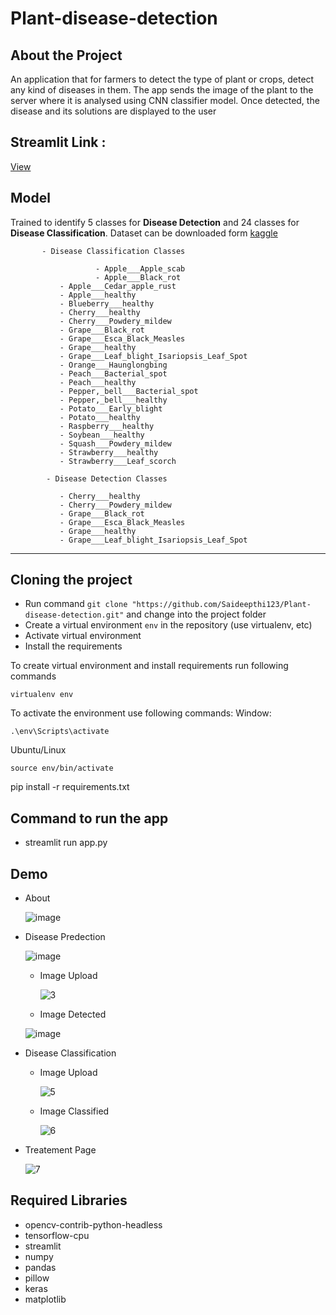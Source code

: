 # Plant-disease-detection

## About the Project
An application that for farmers to detect the type of plant or crops, detect any kind of diseases in them. The app sends the image of the plant to the server where it is analysed using CNN classifier model. Once detected, the disease and its solutions are displayed to the user
## Streamlit Link :
[View](https://share.streamlit.io/adisyahadi/plant-disease-detection-using-tensorflow/main/app.py)
## Model

Trained to identify 5 classes for **Disease Detection** and 24 classes for **Disease Classification**. 
Dataset can be downloaded form [kaggle](https://www.kaggle.com/abdallahalidev/plantvillage-dataset)

           - Disease Classification Classes

                       - Apple___Apple_scab
                       - Apple___Black_rot
			   - Apple___Cedar_apple_rust
			   - Apple___healthy
			   - Blueberry___healthy
			   - Cherry___healthy
			   - Cherry___Powdery_mildew
			   - Grape___Black_rot
			   - Grape___Esca_Black_Measles
			   - Grape___healthy
			   - Grape___Leaf_blight_Isariopsis_Leaf_Spot
			   - Orange___Haunglongbing
			   - Peach___Bacterial_spot
			   - Peach___healthy
			   - Pepper,_bell___Bacterial_spot
			   - Pepper,_bell___healthy
			   - Potato___Early_blight
			   - Potato___healthy
			   - Raspberry___healthy
			   - Soybean___healthy
			   - Squash___Powdery_mildew
			   - Strawberry___healthy
			   - Strawberry___Leaf_scorch
			
            - Disease Detection Classes
            
			   - Cherry___healthy
			   - Cherry___Powdery_mildew
			   - Grape___Black_rot
			   - Grape___Esca_Black_Measles
			   - Grape___healthy
			   - Grape___Leaf_blight_Isariopsis_Leaf_Spot 
---
## Cloning the project  
* Run command `git clone "https://github.com/Saideepthi123/Plant-disease-detection.git"` and change into the project folder
* Create a virtual environment `env` in the repository (use virtualenv, etc)
*  Activate virtual environment
* Install the requirements


To create virtual environment and install requirements run following commands
```shell script
virtualenv env
```

To activate the environment use following commands:
Window: 
```shell script
.\env\Scripts\activate
```
Ubuntu/Linux
```shell script
source env/bin/activate
```
pip install -r requirements.txt

Command to run the app
---
 - streamlit run app.py

## Demo

- About

	![image](https://user-images.githubusercontent.com/52497119/118315341-0a7e7d80-b513-11eb-8565-24da0c206fdb.png)
	
- Disease Predection

	![image](https://user-images.githubusercontent.com/52497119/118315208-da36df00-b512-11eb-8b3a-4982fe2b3935.png)
	
	- Image Upload
	
		![3](https://user-images.githubusercontent.com/52497119/118315820-a01a0d00-b513-11eb-9a49-69176e64ed42.PNG)
		
	- Image Detected
	  	 
	        
	![image](https://user-images.githubusercontent.com/52497119/119301851-c01e9e80-bc80-11eb-9e86-c23947307072.png)

		
- Disease Classification

	- Image Upload
	
		![5](https://user-images.githubusercontent.com/52497119/118316025-e96a5c80-b513-11eb-8735-866427410077.PNG)
		
	- Image Classified
	
		![6](https://user-images.githubusercontent.com/52497119/118316149-1585dd80-b514-11eb-8c4b-8c9627d44e93.PNG)

- Treatement Page

	![7](https://user-images.githubusercontent.com/52497119/118316232-33534280-b514-11eb-8a71-3922c7e6267e.PNG)
	
## Required Libraries
- opencv-contrib-python-headless
- tensorflow-cpu
- streamlit
- numpy
- pandas
- pillow
- keras
- matplotlib
			
